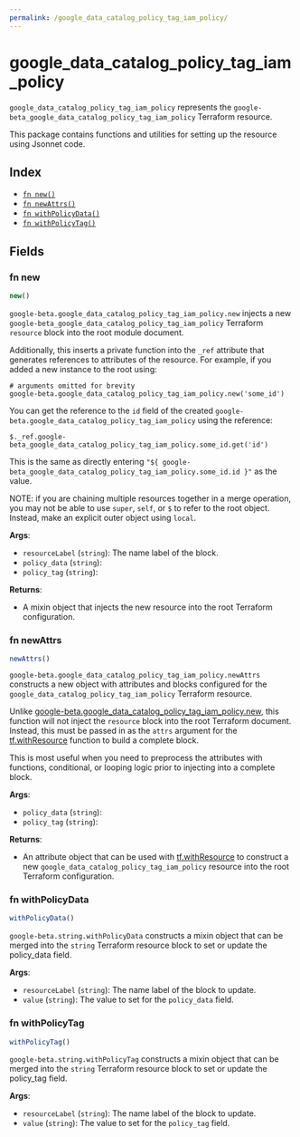 ```yaml
---
permalink: /google_data_catalog_policy_tag_iam_policy/
---
```


# google_data_catalog_policy_tag_iam_policy

`google_data_catalog_policy_tag_iam_policy` represents the `google-beta_google_data_catalog_policy_tag_iam_policy` Terraform resource.



This package contains functions and utilities for setting up the resource using Jsonnet code.


## Index

* [`fn new()`](#fn-new)
* [`fn newAttrs()`](#fn-newattrs)
* [`fn withPolicyData()`](#fn-withpolicydata)
* [`fn withPolicyTag()`](#fn-withpolicytag)

## Fields

### fn new

```ts
new()
```


`google-beta.google_data_catalog_policy_tag_iam_policy.new` injects a new `google-beta_google_data_catalog_policy_tag_iam_policy` Terraform `resource`
block into the root module document.

Additionally, this inserts a private function into the `_ref` attribute that generates references to attributes of the
resource. For example, if you added a new instance to the root using:

    # arguments omitted for brevity
    google-beta.google_data_catalog_policy_tag_iam_policy.new('some_id')

You can get the reference to the `id` field of the created `google-beta.google_data_catalog_policy_tag_iam_policy` using the reference:

    $._ref.google-beta_google_data_catalog_policy_tag_iam_policy.some_id.get('id')

This is the same as directly entering `"${ google-beta_google_data_catalog_policy_tag_iam_policy.some_id.id }"` as the value.

NOTE: if you are chaining multiple resources together in a merge operation, you may not be able to use `super`, `self`,
or `$` to refer to the root object. Instead, make an explicit outer object using `local`.

**Args**:
  - `resourceLabel` (`string`): The name label of the block.
  - `policy_data` (`string`): 
  - `policy_tag` (`string`): 

**Returns**:
- A mixin object that injects the new resource into the root Terraform configuration.


### fn newAttrs

```ts
newAttrs()
```


`google-beta.google_data_catalog_policy_tag_iam_policy.newAttrs` constructs a new object with attributes and blocks configured for the `google_data_catalog_policy_tag_iam_policy`
Terraform resource.

Unlike [google-beta.google_data_catalog_policy_tag_iam_policy.new](#fn-googledatacatalogpolicytagiampolicynew), this function will not inject the `resource`
block into the root Terraform document. Instead, this must be passed in as the `attrs` argument for the
[tf.withResource](https://github.com/tf-libsonnet/core/tree/main/docs#fn-withresource) function to build a complete block.

This is most useful when you need to preprocess the attributes with functions, conditional, or looping logic prior to
injecting into a complete block.

**Args**:
  - `policy_data` (`string`): 
  - `policy_tag` (`string`): 

**Returns**:
  - An attribute object that can be used with [tf.withResource](https://github.com/tf-libsonnet/core/tree/main/docs#fn-withresource) to construct a new `google_data_catalog_policy_tag_iam_policy` resource into the root Terraform configuration.


### fn withPolicyData

```ts
withPolicyData()
```

`google-beta.string.withPolicyData` constructs a mixin object that can be merged into the `string`
Terraform resource block to set or update the policy_data field.



**Args**:
  - `resourceLabel` (`string`): The name label of the block to update.
  - `value` (`string`): The value to set for the `policy_data` field.


### fn withPolicyTag

```ts
withPolicyTag()
```

`google-beta.string.withPolicyTag` constructs a mixin object that can be merged into the `string`
Terraform resource block to set or update the policy_tag field.



**Args**:
  - `resourceLabel` (`string`): The name label of the block to update.
  - `value` (`string`): The value to set for the `policy_tag` field.
